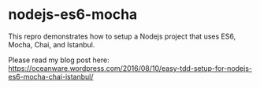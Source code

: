 # nodejs-es6-mocha

This repro demonstrates how to setup a Nodejs project that uses ES6, Mocha, Chai, and Istanbul.

Please read my blog post here:  https://oceanware.wordpress.com/2016/08/10/easy-tdd-setup-for-nodejs-es6-mocha-chai-istanbul/
